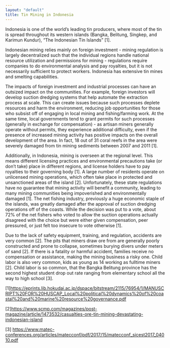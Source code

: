 ```yaml
---
layout: "default"
title: Tin Mining in Indonesia
---
```

Indonesia is one of the world’s leading tin producers, where most of the tin is spread throughout its western islands (Bangka, Belitung, Singkep, and Karimun Kundur), “The Indonesian Tin Islands” [1].

Indonesian mining relies mainly on foreign investment - mining regulation is largely decentralized such that the individual regions handle national resource utilization and permissions for mining - regulations require companies to do environmental analysis and pay royalties, but it is not necessarily sufficient to protect workers. Indonesia has extensive tin mines and smelting capabilities.

The impacts of foreign investment and industrial processes can have an outsized impact on the communities. For example, foreign investors will develop suction dredging systems that help automate the extraction process at scale. This can create issues because such processes deplete resources and harm the environment, reducing job opportunities for those who subsist off of engaging in local mining and fishing/farming work. At the same time, local governments tend to grant permits for such processes (generally in exchange for compensation) - as artisan miners generally operate without permits, they experience additional difficulty, even if the presence of increased mining activity has positive impacts on the overall development of the area. In fact, 18 out of 31 coral reefs in the area were severely damaged from tin mining sediments between 2007 and 2011 [1].

Additionally, in Indonesia, mining is overseen at the regional level. This means different licensing practices and environmental precautions take (or don’t take)  place in different regions, and license holders have to pay royalties to their governing body [1]. A large number of residents operate on unlicensed mining operations, which often take place in protected and unsanctioned areas of the island [2]. Unfortunately, these state regulations have no guarantee that mining activity will benefit a community, leading to many mining communities being impoverished and environmentally damaged [1]. The net fishing industry, previously a huge economic staple of the islands, was greatly damaged after the approval of suction dredging operations off of the coasts. While the decision was put to a vote, about 72% of the net fishers who voted to allow the suction operations actually disagreed with the choice but were either given compensation, peer pressured, or just felt too insecure to vote otherwise [1].

Due to the lack of safety equipment, training, and regulation, accidents are very common [2]. The pits that miners draw ore from are generally poorly constructed and prone to collapse, sometimes burying divers under meters of sand [2].  If there is a fatality or harmful accident, families receive no compensation or assistance, making the mining business a risky one. Child labor is also very common, kids as young as 14 working as fulltime miners [2]. Child labor is so common, that the Bangka Belitung province has the second highest student drop out rate ranging from elementary school all the way to high school [3].


[1]https://eprints.lib.hokudai.ac.jp/dspace/bitstream/2115/76954/1/MANUSCRIPT%20FOR%20HUSCAP_Local%20political%20dynamics%20of%20coastal%20and%20marine%20resource%20governance.pdf

[2]https://www.scmp.com/magazines/post-magazine/article/1473532/casualties-ore-tin-mining-devastating-indonesian-island

[3] https://www.matec-conferences.org/articles/matecconf/pdf/2017/15/matecconf_sicest2017_04010.pdf

